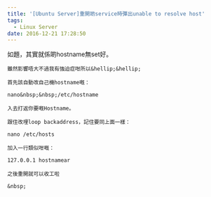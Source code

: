 ```yaml
---
title: '[Ubuntu Server]重開啲service時彈出unable to resolve host'
tags:
  - Linux Server
date: 2016-12-21 17:28:50
---
```


如題，其實就係啲hostname無set好。

	雖然影響唔大不過我有強迫症咁所以&hellip;&hellip;

	首先該自動改自己機hostname嘅：

	nano&nbsp;&nbsp;/etc/hostname

	入去打返你要嘅Hostname。

	跟住改埋loop backaddress，記住要同上面一樣：

	nano /etc/hosts

	加入一行類似咁嘅：

	127.0.0.1 hostnamear

	之後重開就可以收工啦

	&nbsp;